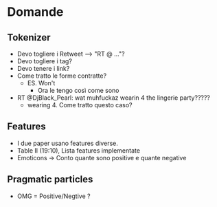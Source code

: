 # Domande

## Tokenizer
- Devo togliere i Retweet --> "RT @ ..."?
- Devo togliere i tag?
- Devo tenere i link?
- Come tratto le forme contratte?
    - ES. Won't
        - Ora le tengo così come sono
- RT @DjBlack_Pearl: wat muhfuckaz wearin 4 the lingerie party?????
  - wearing 4. Come tratto questo caso?

## Features
- I due paper usano features diverse.
- Table II (19:10), Lista features implementate
- Emoticons -> Conto quante sono positive e quante negative

## Pragmatic particles
- OMG = Positive/Negtive ?